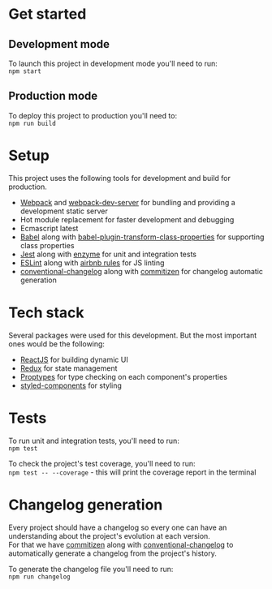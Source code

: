 # Get started

## Development mode
To launch this project in development mode you'll need to run:  
`npm start`

## Production mode
To deploy this project to production you'll need to:  
`npm run build`

# Setup
This project uses the following tools for development and build for production.

- [Webpack](https://webpack.js.org/) and [webpack-dev-server](https://github.com/webpack/webpack-dev-server) for bundling and providing a development static server
- Hot module replacement for faster development and debugging
- Ecmascript latest
- [Babel](https://babeljs.io/) along with [babel-plugin-transform-class-properties](https://babeljs.io/docs/plugins/transform-class-properties/) for supporting class properties
- [Jest](https://facebook.github.io/jest/) along with [enzyme](https://github.com/airbnb/enzyme) for unit and integration tests
- [ESLint](https://eslint.org/) along with [airbnb rules](https://www.npmjs.com/package/eslint-config-airbnb) for JS linting
- [conventional-changelog](https://github.com/conventional-changelog/conventional-changelog) along with [commitizen](https://github.com/commitizen/cz-cli) for changelog automatic generation

# Tech stack

Several packages were used for this development. But the most important ones would be the following:

- [ReactJS](https://reactjs.org/) for building dynamic UI
- [Redux](https://redux.js.org/docs/introduction/) for state management
- [Proptypes](https://reactjs.org/docs/typechecking-with-proptypes.html) for type checking on each component's properties
- [styled-components](https://www.styled-components.com/) for styling

# Tests 
To run unit and integration tests, you'll need to run:  
`npm test`

To check the project's test coverage, you'll need to run:  
`npm test -- --coverage` - this will print the coverage report in the terminal

# Changelog generation
Every project should have a changelog so every one can have an understanding about the project's evolution at each version.  
For that we have [commitizen](https://github.com/commitizen/cz-cli) along with [conventional-changelog](https://github.com/conventional-changelog/conventional-changelog) to automatically generate a changelog from the project's history.

To generate the changelog file you'll  need to run:  
`npm run changelog`
